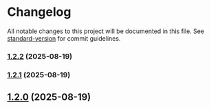 # Changelog

All notable changes to this project will be documented in this file. See [standard-version](https://github.com/conventional-changelog/standard-version) for commit guidelines.

### [1.2.2](https://github.com/LarceRR/grshnko.ru/compare/v1.2.1...v1.2.2) (2025-08-19)

### [1.2.1](https://github.com/LarceRR/grshnko.ru/compare/v1.2.0...v1.2.1) (2025-08-19)

## [1.2.0](https://github.com/LarceRR/grshnko.ru/compare/v1.1.0...v1.2.0) (2025-08-19)
